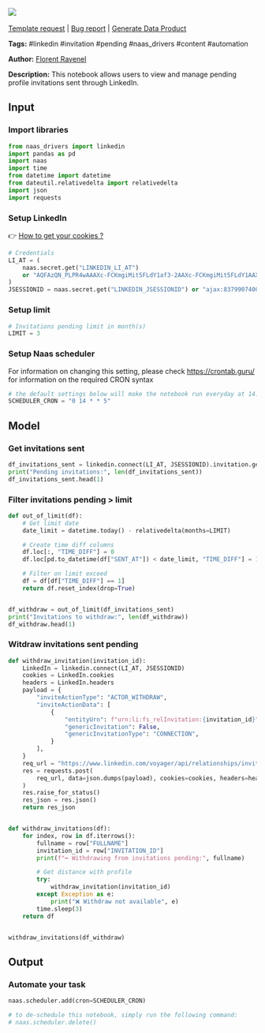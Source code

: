 <a href="https://app.naas.ai/user-redirect/naas/downloader?url=https://raw.githubusercontent.com/jupyter-naas/awesome-notebooks/master/LinkedIn/LinkedIn_Withdraw_pending_profile_invitations.ipynb" target="_parent"><img src="https://naasai-public.s3.eu-west-3.amazonaws.com/open_in_naas.svg"/></a><br><br><a href="https://github.com/jupyter-naas/awesome-notebooks/issues/new?assignees=&labels=&template=template-request.md&title=Tool+-+Action+of+the+notebook+">Template request</a> | <a href="https://github.com/jupyter-naas/awesome-notebooks/issues/new?assignees=&labels=bug&template=bug_report.md&title=LinkedIn+-+Withdraw+pending+profile+invitations:+Error+short+description">Bug report</a> | <a href="https://app.naas.ai/user-redirect/naas/downloader?url=https://raw.githubusercontent.com/jupyter-naas/awesome-notebooks/master/Naas/Naas_Start_data_product.ipynb" target="_parent">Generate Data Product</a>

**Tags:** #linkedin #invitation #pending #naas_drivers #content #automation

**Author:** [Florent Ravenel](https://www.linkedin.com/in/florent-ravenel/)

**Description:** This notebook allows users to view and manage pending profile invitations sent through LinkedIn.

## Input

### Import libraries


```python
from naas_drivers import linkedin
import pandas as pd
import naas
import time
from datetime import datetime
from dateutil.relativedelta import relativedelta
import json
import requests
```

### Setup LinkedIn
👉 <a href='https://www.notion.so/LinkedIn-driver-Get-your-cookies-d20a8e7e508e42af8a5b52e33f3dba75'>How to get your cookies ?</a>


```python
# Credentials
LI_AT = (
    naas.secret.get("LINKEDIN_LI_AT")
    or "AQFAzQN_PLPR4wAAAXc-FCKmgiMit5FLdY1af3-2AAXc-FCKmgiMit5FLdY1AAXc-FCKmgiMit5FLdY1"
)
JSESSIONID = naas.secret.get("LINKEDIN_JSESSIONID") or "ajax:8379907400220XXXXX"
```

### Setup limit


```python
# Invitations pending limit in month(s)
LIMIT = 3
```

### Setup Naas scheduler
For information on changing this setting, please check https://crontab.guru/ for information on the required CRON syntax 


```python
# the default settings below will make the notebook run everyday at 14:00 on Friday
SCHEDULER_CRON = "0 14 * * 5"
```

## Model

### Get invitations sent


```python
df_invitations_sent = linkedin.connect(LI_AT, JSESSIONID).invitation.get_sent()
print("Pending invitations:", len(df_invitations_sent))
df_invitations_sent.head(1)
```

### Filter invitations pending > limit


```python
def out_of_limit(df):
    # Get limit date
    date_limit = datetime.today() - relativedelta(months=LIMIT)

    # Create time diff columns
    df.loc[:, "TIME_DIFF"] = 0
    df.loc[pd.to_datetime(df["SENT_AT"]) < date_limit, "TIME_DIFF"] = 1

    # Filter on limit exceed
    df = df[df["TIME_DIFF"] == 1]
    return df.reset_index(drop=True)


df_withdraw = out_of_limit(df_invitations_sent)
print("Invitations to withdraw:", len(df_withdraw))
df_withdraw.head(1)
```

### Witdraw invitations sent pending


```python
def withdraw_invitation(invitation_id):
    LinkedIn = linkedin.connect(LI_AT, JSESSIONID)
    cookies = LinkedIn.cookies
    headers = LinkedIn.headers
    payload = {
        "inviteActionType": "ACTOR_WITHDRAW",
        "inviteActionData": [
            {
                "entityUrn": f"urn:li:fs_relInvitation:{invitation_id}",
                "genericInvitation": False,
                "genericInvitationType": "CONNECTION",
            }
        ],
    }
    req_url = "https://www.linkedin.com/voyager/api/relationships/invitations?action=closeInvitations"
    res = requests.post(
        req_url, data=json.dumps(payload), cookies=cookies, headers=headers
    )
    res.raise_for_status()
    res_json = res.json()
    return res_json


def withdraw_invitations(df):
    for index, row in df.iterrows():
        fullname = row["FULLNAME"]
        invitation_id = row["INVITATION_ID"]
        print(f"➡️ Withdrawing from invitations pending:", fullname)

        # Get distance with profile
        try:
            withdraw_invitation(invitation_id)
        except Exception as e:
            print("❌ Withdraw not available", e)
        time.sleep(3)
    return df


withdraw_invitations(df_withdraw)
```

## Output

### Automate your task


```python
naas.scheduler.add(cron=SCHEDULER_CRON)

# to de-schedule this notebook, simply run the following command:
# naas.scheduler.delete()
```
